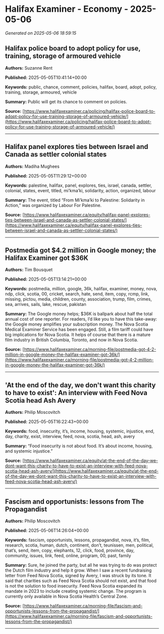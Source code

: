 # Halifax Examiner - Economy - 2025-05-06

*Generated on 2025-05-06 18:59:15*

## Halifax police board to adopt policy for use, training, storage of armoured vehicle

**Authors:** Suzanne Rent

**Published:** 2025-05-05T10:41:14+00:00

**Keywords:** public, chance, comment, policies, halifax, board, adopt, policy, training, storage, armoured, vehicle

**Summary:** Public will get its chance to comment on policies.

**Source:** [https://www.halifaxexaminer.ca/policing/halifax-police-board-to-adopt-policy-for-use-training-storage-of-armoured-vehicle/](https://www.halifaxexaminer.ca/policing/halifax-police-board-to-adopt-policy-for-use-training-storage-of-armoured-vehicle/)

---

## Halifax panel explores ties between Israel and Canada as settler colonial states

**Authors:** Madiha Mughees

**Published:** 2025-05-05T11:29:12+00:00

**Keywords:** palestine, halifax, panel, explores, ties, israel, canada, settler, colonial, states, event, titled, mi’kma’ki, solidarity, action, organized, labour

**Summary:** The event, titled “From Mi’kma’ki to Palestine: Solidarity in Action,” was organized by Labour For Palestine.

**Source:** [https://www.halifaxexaminer.ca/equity/halifax-panel-explores-ties-between-israel-and-canada-as-settler-colonial-states/](https://www.halifaxexaminer.ca/equity/halifax-panel-explores-ties-between-israel-and-canada-as-settler-colonial-states/)

---

## Postmedia got $4.2 million in Google money; the Halifax Examiner got $36K

**Authors:** Tim Bousquet

**Published:** 2025-05-05T13:14:21+00:00

**Keywords:** postmedia, million, google, 36k, halifax, examiner, money, nova, ndp, click, scotia, 00, cricket, search, hate, send, item, copy, rcmp, link, missing, pictou, media, children, county, association, trump, film, crimes, sea, arrives, sails, lake, rescue, pakistan

**Summary:** The Google money helps; $36K is ballpark about half the total annual cost of one reporter.
For readers, I’d like you to have this take-away: the Google money amplifies your subscription money.
The Nova Scotia Medical Examiner Service has been engaged.
Still, a film tariff could have big implications for Nova Scotia.
It helps of course that there is a mature film industry in British Columbia, Toronto, and now in Nova Scotia.

**Source:** [https://www.halifaxexaminer.ca/morning-file/postmedia-got-4-2-million-in-google-money-the-halifax-examiner-got-36k/](https://www.halifaxexaminer.ca/morning-file/postmedia-got-4-2-million-in-google-money-the-halifax-examiner-got-36k/)

---

## 'At the end of the day, we don't want this charity to have to exist': An interview with Feed Nova Scotia head Ash Avery

**Authors:** Philip Moscovitch

**Published:** 2025-05-05T16:22:43+00:00

**Keywords:** food, insecurity, it’s, income, housing, systemic, injustice, end, day, charity, exist, interview, feed, nova, scotia, head, ash, avery

**Summary:** “Food insecurity is not about food.
It’s about income, housing, and systemic injustice.”

**Source:** [https://www.halifaxexaminer.ca/equity/at-the-end-of-the-day-we-dont-want-this-charity-to-have-to-exist-an-interview-with-feed-nova-scotia-head-ash-avery/](https://www.halifaxexaminer.ca/equity/at-the-end-of-the-day-we-dont-want-this-charity-to-have-to-exist-an-interview-with-feed-nova-scotia-head-ash-avery/)

---

## Fascism and opportunists: lessons from The Propagandist

**Authors:** Philip Moscovitch

**Published:** 2025-05-06T14:26:04+00:00

**Keywords:** fascism, opportunists, lessons, propagandist, nova, it’s, film, research, scotia, human, dutch, continent, don’t, teunissen, men, political, that’s, send, item, copy, elephants, 12, click, food, province, day, community, issues, link, feed, online, program, 00, past, family

**Summary:** Sure, he joined the party, but all he was trying to do was protect the Dutch film industry and help it grow.
When I saw a recent fundraising letter from Feed Nova Scotia, signed by Avery, I was struck by its tone.
It said that charities such as Feed Nova Scotia should not exist, and that food is not the solution to food insecurity.
Feed Nova Scotia expanded its mandate in 2023 to include creating systemic change.
The program is currently only available in Nova Scotia Health’s Central Zone.

**Source:** [https://www.halifaxexaminer.ca/morning-file/fascism-and-opportunists-lessons-from-the-propagandist/](https://www.halifaxexaminer.ca/morning-file/fascism-and-opportunists-lessons-from-the-propagandist/)

---

